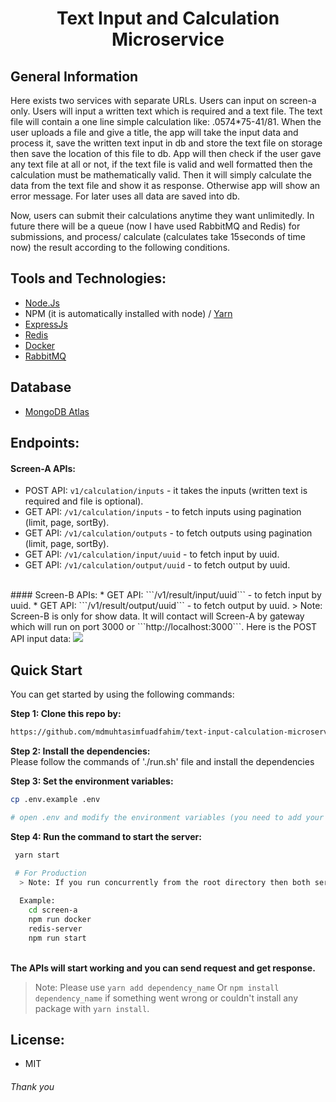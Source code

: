 # <h1 align="center">Text Input and Calculation Microservice</h1>

## General Information
Here exists two services with separate URLs. Users can input on screen-a only. Users will input a written text which is required and a text file. The text file will contain a one line simple calculation like: .0574*75-41/81. When the user uploads a file and give a title, the app will take the input data and process it, save the written text input in db and store the text file on storage then save the location of this file to db. App will then check if the user gave any text file at all or not, if the text file is valid and well formatted then the calculation must be mathematically valid. Then it will simply calculate the data from the text file and show it as response. Otherwise app will show an error message. For later uses all data are saved into db.

Now, users can submit their calculations anytime they want unlimitedly. In future there will be a queue (now I have used RabbitMQ and Redis) for submissions, and process/ calculate (calculates take 15seconds of time now) the result according to the following conditions.

## Tools and Technologies:
  * <a href="https://nodejs.org/en/">Node.Js</a>
  * NPM (it is automatically installed with node) / <a href="https://yarnpkg.com/">Yarn</a>
  * <a href="https://expressjs.com/">ExpressJs</a>
  * <a href="https://redis.io/">Redis</a>
  * <a href="https://www.docker.com/">Docker</a>
  * <a href="https://www.rabbitmq.com/">RabbitMQ</a>

## Database
  * <a href="https://www.mongodb.com/home">MongoDB Atlas</a>
## Endpoints:
 #### Screen-A APIs:
  * POST API: ```v1/calculation/inputs``` - it takes the inputs (written text is required and file is optional).
  * GET API: ```/v1/calculation/inputs``` - to fetch inputs using pagination (limit, page, sortBy).
  * GET API: ```/v1/calculation/outputs``` - to fetch outputs using pagination (limit, page, sortBy).
  * GET API: ```/v1/calculation/input/uuid``` - to fetch input by uuid.
  * GET API: ```/v1/calculation/output/uuid``` - to fetch output by uuid.
  </br>
   #### Screen-B APIs:
  * GET API: ```/v1/result/input/uuid``` - to fetch input by uuid.
  * GET API: ```/v1/result/output/uuid``` - to fetch output by uuid.
  > Note: Screen-B is only for show data. It will contact will Screen-A by gateway which will run on port 3000 or ```http://localhost:3000```.
    Here is the POST API input data:
  <img src="https://user-images.githubusercontent.com/69357704/208299532-99a3d8ec-5601-409b-97a0-95708448464b.png">
  </br>



## Quick Start </br>
You can get started by using the following commands:</br>

**Step 1: Clone this repo by:** </br>
```bash
https://github.com/mdmuhtasimfuadfahim/text-input-calculation-microservice
```

**Step 2: Install the dependencies:** </br>
  Please follow the commands of './run.sh' file and install the dependencies
  </br>
  
**Step 3: Set the environment variables:** </br>

```bash
cp .env.example .env

# open .env and modify the environment variables (you need to add your own mongodb url) and do this in both two services and gateway.
```

**Step 4: Run the command to start the server:** </br>
```bash
 yarn start
  
 # For Production
  > Note: If you run concurrently from the root directory then both services and gatway will start. Also docker and redis-server will also start. Otherwise you have to go inside of each service and run the service including docker and redis-server.

  Example: 
    cd screen-a
    npm run docker
    redis-server
    npm run start
```

  
</br>**The APIs will start working and you can send request and get response.**</br>

> Note: Please use ```yarn add dependency_name``` Or ```npm install dependency_name``` if something went wrong or couldn't install any package with ```yarn install```.

## License:
  * MIT
 
###### Thank you
